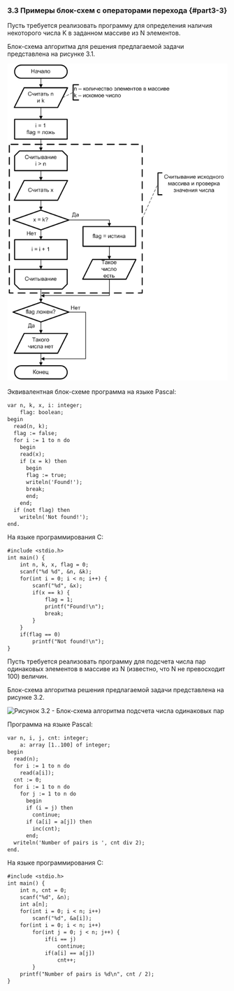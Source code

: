 ### 3.3 Примеры блок-схем с операторами перехода {#part3-3}

Пусть требуется реализовать программу для определения наличия некоторого числа K в заданном массиве из N элементов.

Блок-схема алгоритма для решения предлагаемой задачи представлена на рисунке 3.1.

![Рисунок 3.1 - Блок-схема алгоритма определения наличия числа в наборе](static/pic331.PNG)

Эквивалентная блок-схеме программа на языке Pascal:

~~~~{#ex31P .Pascal}
var n, k, x, i: integer;
    flag: boolean;
begin
  read(n, k);
  flag := false;
  for i := 1 to n do
    begin
    read(x);
    if (x = k) then
      begin
      flag := true;
      writeln('Found!');
      break;
      end;
    end;
  if (not flag) then
    writeln('Not found!');
end.
~~~~~~~~~~~~~~~~~~~~~~~

На языке программирования C:

~~~~{#ex31С .C}
#include <stdio.h>
int main() {
	int n, k, x, flag = 0;
	scanf("%d %d", &n, &k);
	for(int i = 0; i < n; i++) {
		scanf("%d", &x);
		if(x == k) {
			flag = 1;
			printf("Found!\n");
			break;
		}
	}
	if(flag == 0)
		printf("Not found!\n");
}
~~~~~~~~~~~~~~~~~~~~~~~

Пусть требуется реализовать программу для подсчета числа пар одинаковых элементов в массиве из N (известно, что N не превосходит 100) величин.

Блок-схема алгоритма решения предлагаемой задачи представлена на рисунке 3.2.

![Рисунок 3.2 - Блок-схема алгоритма подсчета числа одинаковых пар](static/pic332.PNG)

Программа на языке Pascal:

~~~~{#ex32P .Pascal}
var n, i, j, cnt: integer;
    a: array [1..100] of integer;
begin
  read(n);
  for i := 1 to n do
    read(a[i]);
  cnt := 0;
  for i := 1 to n do
    for j := 1 to n do
      begin
      if (i = j) then
        continue;
      if (a[i] = a[j]) then
        inc(cnt);  
      end;
  writeln('Number of pairs is ', cnt div 2);    
end.
~~~~~~~~~~~~~~~~~~~~~~~

На языке программирования C:

~~~~{#ex32С .C}
#include <stdio.h>
int main() {
	int n, cnt = 0;
	scanf("%d", &n);
	int a[n];
	for(int i = 0; i < n; i++)
		scanf("%d", &a[i]);
	for(int i = 0; i < n; i++)
		for(int j = 0; j < n; j++) {
			if(i == j)
				continue;
			if(a[i] == a[j])
				cnt++;
		}
	printf("Number of pairs is %d\n", cnt / 2);
}
~~~~~~~~~~~~~~~~~~~~~~~
